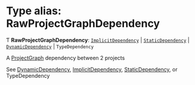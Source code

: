 # Type alias: RawProjectGraphDependency

Ƭ **RawProjectGraphDependency**: [`ImplicitDependency`](/reference/core-api/devkit/documents/ImplicitDependency) \| [`StaticDependency`](/reference/core-api/devkit/documents/StaticDependency) \| [`DynamicDependency`](/reference/core-api/devkit/documents/DynamicDependency) \| `TypeDependency`

A [ProjectGraph](/reference/core-api/devkit/documents/ProjectGraph) dependency between 2 projects

See [DynamicDependency](/reference/core-api/devkit/documents/DynamicDependency), [ImplicitDependency](/reference/core-api/devkit/documents/ImplicitDependency), [StaticDependency](/reference/core-api/devkit/documents/StaticDependency), or TypeDependency
